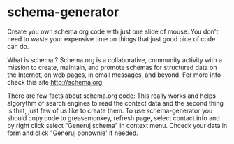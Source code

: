 # schema-generator
Create you own schema.org code with just one slide of mouse. You don't need to waste your expensive time on things that just good pice of code can do.

What is schema ? Schema.org is a collaborative, community activity with a mission to create, maintain, and promote schemas for structured data on the Internet, on web pages, in email messages, and beyond. For more info check this site http://schema.org

There are few facts about schema.org code: This really works and helps algorythm of search engines to read the contact data and the second thing is that, just few of us like to create them. To use schema-generator you should copy code to greasemonkey, refresh page, select contact info and by right click select "Generuj schema" in context menu. Chceck your data in form and click "Generuj ponownie' if needed.

